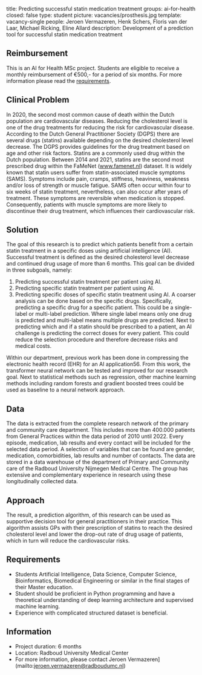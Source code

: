 title: Predicting successful statin medication treatment 
groups: ai-for-health
closed: false
type: student
picture: vacancies/prosthesis.jpg
template: vacancy-single
people: Jeroen Vermazeren, Henk Schers, Floris van der Laar, Michael Ricking, Eline Allard
description: Development of a prediction tool for successful statin medication treatment 

## Reimbursement
This is an AI for Health MSc project. Students are eligible to receive a monthly reimbursement of €500,- for a period of six months. For more information please read the [requirements](https://www.ai-for-health.nl/requirements).

## Clinical Problem
In 2020, the second most common cause of death within the Dutch population are cardiovascular
diseases. Reducing the cholesterol level is one of the drug treatments for reducing the risk for
cardiovascular disease. According to the Dutch General Practitioner Society (DGPS) there are several
drugs (statins) available depending on the desired cholesterol level decrease. The DGPS provides
guidelines for the drug treatment based on age and other risk factors.
 Statins are a commonly used drug within the Dutch population. Between 2014 and 2021, statins are
the second most prescribed drug within the FaMeNet (www.famenet.nl) dataset. It is widely known
that statin users suffer from statin-associated muscle symptoms (SAMS). Symptoms include pain,
cramps, stiffness, heaviness, weakness and/or loss of strength or muscle fatigue. SAMS often occur
within four to six weeks of statin treatment, nevertheless, can also occur after years of treatment.
These symptoms are reversible when medication is stopped. Consequently, patients with muscle
symptoms are more likely to discontinue their drug treatment, which influences their cardiovascular
risk. 

## Solution
The goal of this research is to predict which patients benefit from a certain statin treatment in a
specific doses using artificial intelligence (AI). Successful treatment is defined as the desired cholesterol
level decrease and continued drug usage of more than 6 months. This goal can be divided in three
subgoals, namely:
1. Predicting successful statin treatment per patient using AI.
2. Predicting specific statin treatment per patient using AI.
3. Predicting specific doses of specific statin treatment using AI.
A coarser analysis can be done based on the specific drugs. Specifically, predicting a specific drug for a
specific patient. This could be a single-label or multi-label prediction. Where single label means only
one drug is predicted and multi-label means multiple drugs are predicted.
 Next to predicting which and if a statin should be prescribed to a patient, an AI challenge is
predicting the correct doses for every patient. This could reduce the selection procedure and therefore
decrease risks and medical costs.

 Within our department, previous work has been done in compressing the electronic health record
(EHR) for an AI application56. From this work, the transformer neural network can be tested and
improved for our research goal. Next to statistical methods such as regression, other machine learning
methods including random forests and gradient boosted trees could be used as baseline to a neural
network approach.


## Data
The data is extracted from the complete research network of the primary and community care
department. This includes more than 400.000 patients from General Practices within the data period of
2010 until 2022. Every episode, medication, lab results and every contact will be included for the
selected data period. A selection of variables that can be found are gender, medication, comorbidities,
lab results and number of contacts.
The data are stored in a data warehouse of the department of Primary and Community care of the
Radboud University Nijmegen Medical Centre. The group has extensive and complementary experience
in research using these longitudinally collected data. 

## Approach
The result, a prediction algorithm, of this research can be used as supportive decision tool for general
practitioners in their practice. This algorithm assists GPs with their prescription of statins to reach the
desired cholesterol level and lower the drop-out rate of drug usage of patients, which in turn will
reduce the cardiovascular risks.

## Requirements
- Students Artificial Intelligence, Data Science, Computer Science, Bioinformatics, Biomedical Engineering or similar in the final stages of their Master education.
- Student should be proficient in Python programming and have a theoretical understanding of deep learning architecture and supervised machine learning.
- Experience with complicated structured dataset is beneficial.

## Information
- Project duration: 6 months
- Location: Radboud University Medical Center
- For more information, please contact Jeroen Vermazeren](mailto:jeroen.vermazeren@radboudumc.nl)

